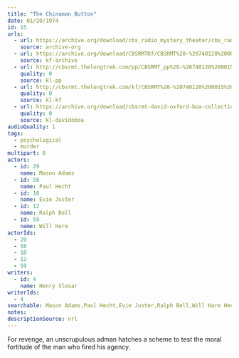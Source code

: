 ```yaml
---
title: "The Chinaman Button"
date: 01/20/1974
id: 15
urls: 
  - url: https://archive.org/download/cbs_radio_mystery_theater/cbs_radio_mystery_theater-0001-0050.zip/cbs_radio_mystery_theater-0001-0050%2Fcbsrmt_0015_the_chinaman_button.mp3
    source: archive-org
  - url: https://archive.org/download/CBSRMTKf/CBSRMT%20-%20740120%200015%20The%20Chinaman%20Button_kf.mp3
    source: kf-archive
  - url: http://cbsrmt.thelongtrek.com/pp/CBSRMT_pp%20-%20740120%200015%20The%20Chinaman%20Button.mp3
    quality: 0
    source: kl-pp
  - url: http://cbsrmt.thelongtrek.com/kf/CBSRMT%20-%20740120%200015%20The%20Chinaman%20Button_kf.mp3
    quality: 0
    source: kl-kf
  - url: https://archive.org/download/cbsrmt-david-oxford-boa-collection/CBSRMT-740120-0015-The-Chinaman-Button-(64-44)_kf-{BoA}.mp3
    quality: 0
    source: kl-davidoboa
audioQuality: 1
tags: 
  - psychological
  - murder
multipart: 0
actors:  
  - id: 29
    name: Mason Adams  
  - id: 58
    name: Paul Hecht  
  - id: 10
    name: Evie Juster  
  - id: 12
    name: Ralph Bell  
  - id: 59
    name: Will Hare
actorIds:  
  - 29  
  - 58  
  - 10  
  - 12  
  - 59
writers:  
  - id: 4
    name: Henry Slesar
writerIds:  
  - 4
searchable: Mason Adams,Paul Hecht,Evie Juster,Ralph Bell,Will Hare Henry Slesar
notes: 
descriptionSource: nrl
---
```

For revenge, an unscrupulous adman hatches a scheme to test the moral fortitude of the man who fired his agency.